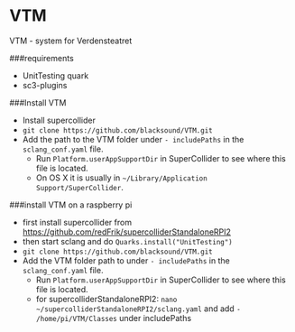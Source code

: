 # VTM
VTM - system for Verdensteatret

###requirements

* UnitTesting quark
* sc3-plugins

###Install VTM

* Install supercollider
* `git clone https://github.com/blacksound/VTM.git`
* Add the path to the VTM folder under `- includePaths` in the `sclang_conf.yaml` file.
  - Run `Platform.userAppSupportDir` in SuperCollider to see where this file is located.
  - On OS X it is usually in `~/Library/Application Support/SuperCollider`.
  
###install VTM on a raspberry pi

* first install supercollider from <https://github.com/redFrik/supercolliderStandaloneRPI2>
* then start sclang and do `Quarks.install("UnitTesting")`
* `git clone https://github.com/blacksound/VTM.git`
* Add the VTM folder path to under `- includePaths` in the `sclang_conf.yaml` file.
  - Run `Platform.userAppSupportDir` in SuperCollider to see where this file is located.
  - for supercolliderStandaloneRPI2: `nano ~/supercolliderStandaloneRPI2/sclang.yaml` and add `- /home/pi/VTM/Classes` under includePaths
